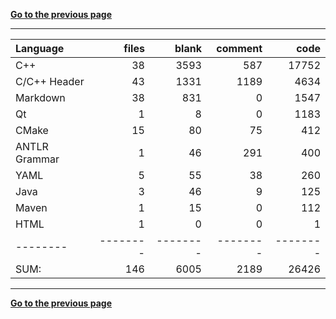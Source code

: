 [**Go to the previous page**](../../README.md)

----

Language|files|blank|comment|code
:-------|-------:|-------:|-------:|-------:
C++|38|3593|587|17752
C/C++ Header|43|1331|1189|4634
Markdown|38|831|0|1547
Qt|1|8|0|1183
CMake|15|80|75|412
ANTLR Grammar|1|46|291|400
YAML|5|55|38|260
Java|3|46|9|125
Maven|1|15|0|112
HTML|1|0|0|1
--------|--------|--------|--------|--------
SUM:|146|6005|2189|26426

----


[**Go to the previous page**](../../README.md)
